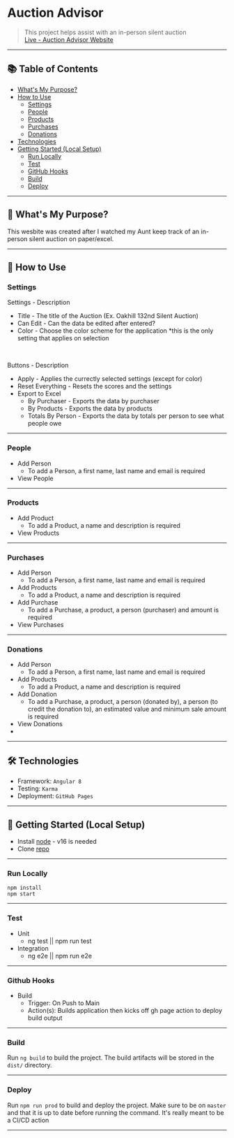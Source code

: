 # Auction Advisor

> This project helps assist with an in-person silent auction <br/>
> [Live - Auction Advisor Website](https://auction-advisor.ryan-brock.com/) <br/>

---

## 📚 Table of Contents

- [What's My Purpose?](#-whats-my-purpose)
- [How to Use](#-how-to-use)
  - [Settings](#search)
  - [People](#people)
  - [Products](#products)
  - [Purchases](#purchases)
  - [Donations](#donations)
- [Technologies](#-technologies)
- [Getting Started (Local Setup)](#-getting-started-local-setup)
  - [Run Locally](#run-locally)
  - [Test](#test)
  - [GitHub Hooks](#github-hooks)
  - [Build](#build)
  - [Deploy](#deploy)

---

## 🧠 What's My Purpose?

This wesbite was created after I watched my Aunt keep track of an in-person silent auction on paper/excel.

---

## 🚦 How to Use

### Settings

Settings - Description

- Title - The title of the Auction (Ex. Oakhill 132nd Silent Auction) <br/>
- Can Edit - Can the data be edited after entered? <br/>
- Color - Choose the color scheme for the application *this is the only setting that applies on selection <br/>

<br/>

Buttons - Description

- Apply - Applies the currectly selected settings (except for color)<br/>
- Reset Everything - Resets the scores and the settings<br/>
- Export to Excel
  - By Purchaser - Exports the data by purchaser<br/>
  - By Products - Exports the data by products<br/>
  - Totals By Person - Exports the data by totals per person to see what people owe<br/>

---

### People

- Add Person
  - To add a Person, a first name, last name and email is required
- View People

---

### Products

- Add Product
  - To add a Product, a name and description is required
- View Products

---

### Purchases

- Add Person
  - To add a Person, a first name, last name and email is required
- Add Products
  - To add a Product, a name and description is required    
- Add Purchase
  - To add a Purchase, a product, a person (purchaser) and amount is required
- View Purchases

---

### Donations 

- Add Person
  - To add a Person, a first name, last name and email is required
- Add Products
  - To add a Product, a name and description is required    
- Add Donation
  - To add a Purchase, a product, a person (donated by), a person (to credit the donation to), an estimated value and minimum sale amount is required
- View Donations
- 
---

## 🛠 Technologies

- Framework: `Angular 8`
- Testing: `Karma`
- Deployment: `GitHub Pages`

---

## 🚀 Getting Started (Local Setup)

* Install [node](https://nodejs.org/en) - v16 is needed
* Clone [repo](https://github.com/rbrock44/auction-advisor)

---

### Run Locally

```
npm install
npm start
```

---

### Test

- Unit
  - ng test || npm run test
- Integration
  - ng e2e || npm run e2e
        
---

### Github Hooks

- Build
    - Trigger: On Push to Main
    - Action(s): Builds application then kicks off gh page action to deploy build output

---

### Build

Run `ng build` to build the project. The build artifacts will be stored in the `dist/` directory.

---

### Deploy

Run `npm run prod` to build and deploy the project. Make sure to be on `master` and that it is up to date before running the command. It's really meant to be a CI/CD action

---
